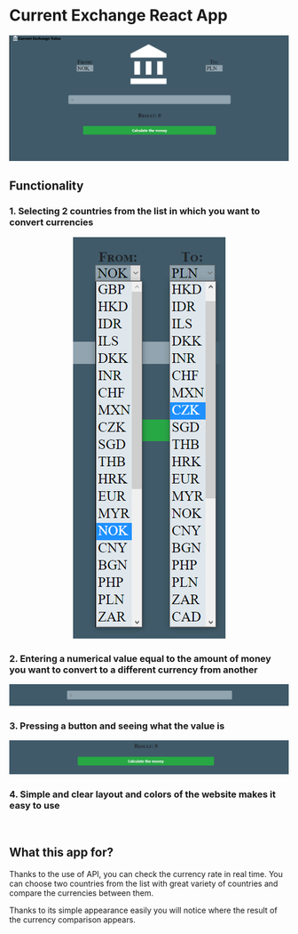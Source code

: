# Current Exchange React App

<p align="center">
<img src="ReadmeIMG\ReadmeMainPage.png">
</p>

## Functionality

### 1. Selecting 2 countries from the list in which you want to convert currencies

<p align="center">
 <img src="ReadmeIMG\ReadmeChooseCountry.png"/>
</p>

### 2. Entering a numerical value equal to the amount of money you want to convert to a different currency from another

<p align="center"> 
  <img src="ReadmeIMG\ReadmeAddValue.png"/>
</p>

### 3. Pressing a button and seeing what the value is

<p align="center">
 <img src="ReadmeIMG\ReadmeResultButton.png"/>
</p>

### 4. Simple and clear layout and colors of the website makes it easy to use
 
## What this app for?

Thanks to the use of API, you can check the currency rate in real time.
You can choose two countries from the list with great variety of countries and compare the currencies between them.

Thanks to its simple appearance easily you will notice where the result of the currency comparison appears.




